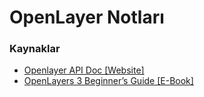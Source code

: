 # OpenLayer Notları

### Kaynaklar
 - [Openlayer API Doc [Website]](http://openlayers.org/en/latest/apidoc/)
 - [OpenLayers 3 Beginner’s Guide [E-Book]](https://openlayersbook.github.io/index.html)
